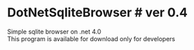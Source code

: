 DotNetSqliteBrowser # ver 0.4
===================

Simple sqlite browser on .net 4.0<br>
This program is available for download only for developers
